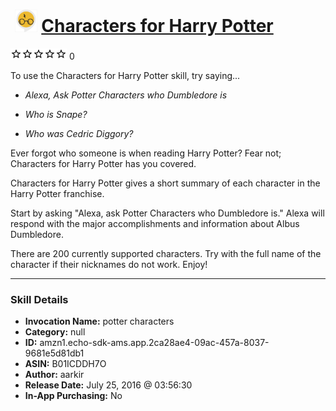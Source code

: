 # &nbsp;<img src="skill_icon" alt="Characters for Harry Potter icon" width="36"> [Characters for Harry Potter](http://alexa.amazon.com/#skills/amzn1.echo-sdk-ams.app.2ca28ae4-09ac-457a-8037-9681e5d81db1)
![0 stars](../../images/ic_star_border_black_18dp_1x.png)![0 stars](../../images/ic_star_border_black_18dp_1x.png)![0 stars](../../images/ic_star_border_black_18dp_1x.png)![0 stars](../../images/ic_star_border_black_18dp_1x.png)![0 stars](../../images/ic_star_border_black_18dp_1x.png) 0

To use the Characters for Harry Potter skill, try saying...

* *Alexa, Ask Potter Characters who Dumbledore is*

* *Who is Snape?*

* *Who was Cedric Diggory?*

Ever forgot who someone is when reading Harry Potter? Fear not; Characters for Harry Potter has you covered. 

Characters for Harry Potter gives a short summary of each character in the Harry Potter franchise. 

Start by asking "Alexa, ask Potter Characters who Dumbledore is." Alexa will respond with the major accomplishments and information about Albus Dumbledore. 

There are 200 currently supported characters. Try with the full name of the character if their nicknames do not work. Enjoy!

***

### Skill Details

* **Invocation Name:** potter characters
* **Category:** null
* **ID:** amzn1.echo-sdk-ams.app.2ca28ae4-09ac-457a-8037-9681e5d81db1
* **ASIN:** B01ICDDH7O
* **Author:** aarkir
* **Release Date:** July 25, 2016 @ 03:56:30
* **In-App Purchasing:** No
